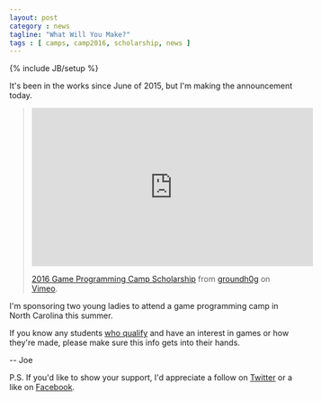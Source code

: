 ```yaml
---
layout: post
category : news
tagline: "What Will You Make?"
tags : [ camps, camp2016, scholarship, news ]
---
```

{% include JB/setup %}

It's been in the works since June of 2015, but I'm making the announcement today.

> <iframe src="https://player.vimeo.com/video/152079445" width="500" height="281" frameborder="0" webkitallowfullscreen mozallowfullscreen allowfullscreen></iframe> <p><a href="https://vimeo.com/152079445">2016 Game Programming Camp Scholarship</a> from <a href="https://vimeo.com/user47318780">groundh0g</a> on <a href="https://vimeo.com">Vimeo</a>.</p>

I'm sponsoring two young ladies to attend a game programming camp in North Carolina this summer.

If you know any students [who qualify](http://why2k.org/news/2015/12/19/scholarship-rules/) and have an interest in games or how they're made, please make sure this info gets into their hands.

-- Joe

P.S. If you'd like to show your support, I'd appreciate a follow on [Twitter](https://twitter.com/groundh0g) or a like on [Facebook](https://www.facebook.com/Fauxcabulary).

<div style="clear:both;"></div>